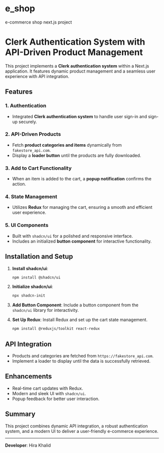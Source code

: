 # e_shop
e-commerce shop next.js project
# Clerk Authentication System with API-Driven Product Management

This project implements a **Clerk authentication system** within a Next.js application. It features dynamic product management and a seamless user experience with API integration.

## Features

### 1. Authentication
- Integrated **Clerk authentication system** to handle user sign-in and sign-up securely.

### 2. API-Driven Products
- Fetch **product categories and items** dynamically from `fakestore_api.com`.
- Display a **loader button** until the products are fully downloaded.

### 3. Add to Cart Functionality
- When an item is added to the cart, a **popup notification** confirms the action.

### 4. State Management
- Utilizes **Redux** for managing the cart, ensuring a smooth and efficient user experience.

### 5. UI Components
- Built with `shadcn/ui` for a polished and responsive interface.
- Includes an initialized **button component** for interactive functionality.

## Installation and Setup

1. **Install shadcn/ui**:
   ```bash
   npm install @shadcn/ui
   ```

2. **Initialize shadcn/ui**:
   ```bash
   npx shadcn-init
   ```

3. **Add Button Component**:
   Include a button component from the `shadcn/ui` library for interactivity.

4. **Set Up Redux**:
   Install Redux and set up the cart state management.
   ```bash
   npm install @reduxjs/toolkit react-redux
   ```

## API Integration
- Products and categories are fetched from `https://fakestore_api.com`.
- Implement a loader to display until the data is successfully retrieved.

## Enhancements
- Real-time cart updates with Redux.
- Modern and sleek UI with `shadcn/ui`.
- Popup feedback for better user interaction.

## Summary
This project combines dynamic API integration, a robust authentication system, and a modern UI to deliver a user-friendly e-commerce experience.

---

**Developer**: Hira Khalid

